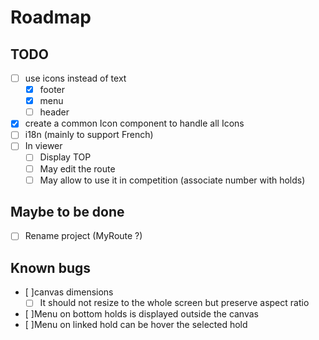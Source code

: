 # Roadmap

## TODO

* [ ] use icons instead of text
    * [x] footer
    * [x] menu
    * [ ] header
* [x] create a common Icon component to handle all Icons
* [ ] i18n (mainly to support French)
* [ ] In viewer
    * [ ] Display TOP
    * [ ] May edit the route
    * [ ] May allow to use it in competition (associate number with holds)

## Maybe to be done

* [ ] Rename project (MyRoute ?)

## Known bugs

* [ ]canvas dimensions
    * [ ] It should not resize to the whole screen but preserve aspect ratio
* [ ]Menu on bottom holds is displayed outside the canvas
* [ ]Menu on linked hold can be hover the selected hold
